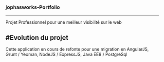 ### jophasworks-Portfolio
---
Projet Professionnel pour une meilleur visibilité sur le web

#Evolution du projet
---
Cette application en cours de refonte pour une migration en AngularJS, Grunt / Yeoman, NodeJS / ExpressJS, Java EE8 / PostgreSql
